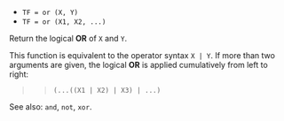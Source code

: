 * `TF = or (X, Y)`
* `TF = or (X1, X2, ...)`

Return the logical **OR** of `X` and `Y`.

This function is equivalent to the operator syntax `X | Y`.  If
more than two arguments are given, the logical **OR** is applied
cumulatively from left to right:

>> `(...((X1 | X2) | X3) | ...)`

See also: `and`, `not`, `xor`.
